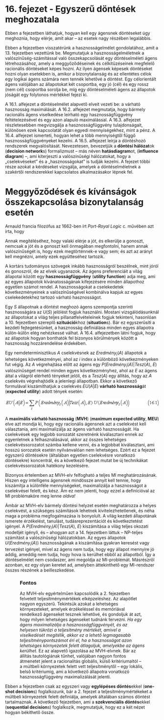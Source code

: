 <?xml version="1.0" encoding="UTF-8" standalone="no"?>
<!DOCTYPE html PUBLIC "-//W3C//DTD XHTML 1.1//EN" "http://www.w3.org/TR/xhtml11/DTD/xhtml11.dtd">
<html xmlns="http://www.w3.org/1999/xhtml"><head><meta name="generator" content="DocBook XSL Stylesheets V1.76.1"/></head><body><div class="chapter" title="16. fejezet - Egyszerű döntések meghozatala"><div class="titlepage"><div><div><h1 class="title"><a id="id703810"/>16. fejezet - Egyszerű döntések meghozatala</h1></div></div></div><p>Ebben a fejezetben láthatjuk, hogyan kell egy ágensnek döntéseket úgy meghoznia, hogy elérje, amit akar – az esetek nagy részében legalábbis.</p><p>Ebben a fejezetben visszatérünk a hasznosságelmélet gondolatához, amit a 13. fejezetben vezettünk be. Megmutatjuk a hasznosságelméletnek a valószínűség-számítással való összekapcsolását egy döntéselméleti ágens létrehozásához, amely a meggyőződéseinek és célkitűzéseinek megfelelő racionális döntéseket képes hozni. Az ilyen ágensek képesek döntéseket hozni olyan esetekben is, amikor a bizonytalanság és az ellentétes célok egy logikai ágens számára nem tennék lehetővé a döntést. Egy célorientált ágens valójában az állapotokat két csoportba, egy jó (cél) és egy rossz (nem cél) csoportba sorolja be, míg egy döntéselméleti ágens az állapotok jóságát egy folytonos mértékkel fejezi ki.</p><p>A 16.1. alfejezet a döntéselmélet alapvető elveit vezeti be: a várható hasznosság maximálását. A 16.2. alfejezet megmutatja, hogy bármely racionális ágens viselkedése leírható egy hasznosságfüggvény feltételezésével és egy azon alapuló maximálással. A 16.3. alfejezet részletesebben megvizsgálja a hasznosságfüggvény tulajdonságait, különösen ezek kapcsolatát olyan egyedi mennyiségekhez, mint a pénz. A 16.4. alfejezet ismerteti, hogyan lehet a több mennyiségtől függő hasznosságfüggvényeket kezelni. A 16.5. alfejezet leírja a döntéshozó rendszerek megvalósítását. Nevezetesen, bevezetjük a <span class="strong"><strong>döntési hálózat</strong></span>ok (<span class="strong"><strong>decision network</strong></span>s) formalizmust – más néven <span class="strong"><strong>hatásdiagram</strong></span>ot, (<span class="strong"><strong>influence diagram</strong></span>) –, ami kiterjeszti a valószínűségi hálózatokat, hogy a „cselekvéseket” és a „hasznosságokat” is tudják kezelni. A fejezet többi része azokat a kérdéseket vizsgálja, amelyek a döntéselméletnek a szakértői rendszerekkel kapcsolatos alkalmazásakor lépnek fel.</p><div class="section" title="Meggyőződések és kívánságok összekapcsolása bizonytalanság esetén"><div class="titlepage"><div><div><h1 class="title"><a id="id703840"/>Meggyőződések és kívánságok összekapcsolása bizonytalanság esetén</h1></div></div></div><p>Arnauld francia filozófus az 1662-ben írt <span class="emphasis"><em>Port-Royal Logic</em></span> c. művében azt írta, hogy</p><p>Annak megítéléséhez, hogy valaki elérje a jót, és elkerülje a gonoszt, nemcsak a jót és a gonoszt kell önmagában megfontolni, hanem annak valószínűségét is, hogy ezek megtörténnek-e vagy sem; és azt az arányt kell megnézni, amely ezek együtteséhez tartozik.</p><p>A kortárs tudományos szövegek inkább hasznosságról beszélnek, mint jóról és gonoszról, de az elvek ugyanazok. Az ágens preferenciáit a világ állapotai között egy <span class="strong"><strong>hasznosságfüggvény</strong></span> (<span class="strong"><strong>utility function</strong></span>) adja meg, ami az egyes állapotok kívánatosságának kifejezésére minden állapothoz egyetlen számot rendel. A hasznosságokat a cselekedetek következményeinek a valószínűségével kombinálva kapjuk az egyes cselekedetekhez tartozó várható hasznosságot.</p><p>Egy <span class="emphasis"><em>S</em></span> állapotnak a döntést meghozó ágens szempontja szerinti hasznosságára az <span class="emphasis"><em>U</em></span>(<span class="emphasis"><em>S</em></span>) jelölést fogjuk használni. Mostani vizsgálódásunknál az állapotokat a világ teljes pillanatfelvételeinek fogjuk tekinteni, hasonlóan a 10. fejezetben szereplő <span class="strong"><strong>szituáció</strong></span>khoz (<span class="strong"><strong>situation</strong></span>s). Bár ez egyszerűsíti a kezdeti fejtegetésünket, a hasznosság definiálása minden egyes állapotra külön-külön elég nehézkessé válhat. A 16.4. alfejezetben látni fogjuk, hogy az állapotok hogyan bonthatók fel bizonyos körülmények között a hasznosság hozzárendelése érdekében.</p><p>Egy nemdeterminisztikus <span class="emphasis"><em>A</em></span> cselekvésnek az <span class="emphasis"><em>Eredmény<sub>i</sub></em></span>(<span class="emphasis"><em>A</em></span>) állapotok a lehetséges következményei, ahol az <span class="emphasis"><em>i</em></span> index a különböző következményeken fut végig. Az <span class="emphasis"><em>A</em></span> végrehajtása előtt az ágens egy <span class="emphasis"><em>P</em></span>(<span class="emphasis"><em>Eredmény<sub>i</sub></em></span>(<span class="emphasis"><em>A</em></span>)|<span class="emphasis"><em>Tesz</em></span>(<span class="emphasis"><em>A</em></span>), <span class="emphasis"><em>E</em></span>) valószínűséget rendel minden egyes következményhez, ahol az <span class="emphasis"><em>E</em></span> az ágens által a világról elérhető tényeket jelöli, és a <span class="emphasis"><em>Tesz</em></span>(<span class="emphasis"><em>A</em></span>) egy állítás, hogy az <span class="emphasis"><em>A</em></span> cselekvés végrehajtódik a jelenlegi állapotban. Ekkor a következő formulával kiszámíthatjuk a cselekvés <span class="emphasis"><em>EU</em></span>(<span class="emphasis"><em>A</em></span>|<span class="emphasis"><em>E</em></span>) <span class="strong"><strong>várható hasznosság</strong></span>át (<span class="strong"><strong>expected utility</strong></span>) adott tények esetén:</p><p><span class="inlinemediaobject"><img src="math/mi-16-0001.gif" alt="Meggyőződések és kívánságok összekapcsolása bizonytalanság esetén"/></span></p><p>A <span class="strong"><strong>maximális várható hasznosság</strong></span> (<span class="strong"><strong>MVH</strong></span>) (<span class="strong"><strong>maximum expected utility</strong></span>,<span class="strong"><strong> MEU</strong></span>) elve azt mondja ki, hogy egy racionális ágensnek azt a cselekvést kell választania, ami maximalizálja az ágens várható hasznosságát. Ha cselekvések egy legjobb sorozatát szeretnénk kiválasztani ennek az egyenletnek a felhasználásával, akkor az összes lehetséges cselekvéssorozatot számba kellene venni, és a legjobbat kiválasztani, ami hosszú sorozatok esetén nyilvánvalóan nem lehetséges. Ezért ez a fejezet egyszerű döntésekre (általában egyetlen cselekvésre vonatkozó döntésekre) koncentrál, és a következő fejezet mutat be új technikákat cselekvéssorozatok hatékony kezelésére. </p><p>Bizonyos értelemben az MVH-elv felfogható a teljes MI meghatározásának. Hiszen egy intelligens ágensnek mindössze annyit kell tennie, hogy kiszámítja a különféle mennyiségeket, maximalizálja a hasznosságot a cselekvései felett, és kész. Ám ez nem jelenti, hogy ezzel a definícióval az MI problémaköre meg lenne <span class="emphasis"><em>oldva!</em></span></p><p>Ámbár az MVH-elv bármely döntési helyzet esetén meghatározza a helyes cselekvést, a szükséges számítások lehetnek kivitelezhetetlenek, és néha maga a probléma megfogalmazása is bonyolult. A világ kezdeti állapotának ismerete érzékelést, tanulást, tudásreprezentációt és következtetést igényel. A <span class="emphasis"><em>P</em></span>(<span class="emphasis"><em>Eredmény<sub>i</sub></em></span>(<span class="emphasis"><em>A</em></span>)|<span class="emphasis"><em>Tesz</em></span>(<span class="emphasis"><em>A</em></span>), <span class="emphasis"><em>E</em></span>) kiszámítása a világ teljes okozati modelljét igényli, és – ahogyan azt a 14. fejezetben láttuk – NP-teljes számítást a valószínűségi hálózatokban. Az egyes állapotok <span class="emphasis"><em>U</em></span>(<span class="emphasis"><em>Eredmény<sub>i</sub></em></span>(<span class="emphasis"><em>A</em></span>)) hasznosságának a kiszámítása gyakran keresést vagy tervezést igényel, mivel az ágens nem tudja, hogy egy állapot mennyire jó addig, ameddig nem tudja, hogy hova is kerülhet ebből az állapotból. Így a döntéselmélet nem csodaszer, ami megoldja az MI-problémát. Másrészről azonban, ez egy olyan keretet ad, amelyben áttekinthető egy MI-rendszer összes részének a beilleszkedése.</p><div class="important" title="Fontos" style="margin-left: 0.5in; margin-right: 0.5in;"><h3 class="title">Fontos</h3><p>Az MVH-elv egyértelműen kapcsolódik a 2. fejezetben felvetett teljesítménymértékek elképzeléshez. Az alapötlet nagyon egyszerű. Tekintsük azokat a lehetséges környezeteket, amelyek érzékeléssel és memóriával rendelkező ágenseket tesznek lehetővé, és gondoljuk át azt, hogy milyen lehetséges ágenseket tudnánk tervezni. <span class="emphasis"><em>Ha egy ágens maximalizálja a hasznosságfüggvényét, és az helyesen tükrözi a teljesítmény mértékét, amivel a viselkedését megítélik, akkor ez a lehető legmagasabb teljesítménypontszámot éri el, ha a hasznosságot azon lehetséges környezetek felett átlagoljuk, amelyekbe az ágens kerülhet. </em></span>Ez az alapvető igazolása az MVH-elvnek. Bár az állítás tautológiának tűnhet, valójában nagyon fontos átmenetet jelent a racionalitás globális, külső kritériumaitól – a múltbeli környezetek felett vett teljesítménytől – egy lokális, belső kritériumig, ami a következő állapotra vonatkozó hasznosságfüggvény maximalizálását jelenti.</p></div><p>Ebben a fejezetben csak az egyszeri vagy <span class="strong"><strong>egylépéses döntés</strong></span>ekkel (<span class="strong"><strong>one-shot </strong></span><span class="strong"><strong>decision</strong></span>s) foglalkozunk, bár a 2. fejezet a teljesítménymértékeket a múltbeli környezetek felett definiálja, amelyek általában számos döntést tartalmaznak. A következő fejezetben, ami a <span class="strong"><strong>szekvenciális döntés</strong></span>ekkel (<span class="strong"><strong>sequential decision</strong></span>s) foglalkozik, megmutatjuk, hogy ez a két nézet hogyan békíthető össze.</p></div></div></body></html>
